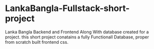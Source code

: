 # LankaBangla-Fullstack-short-project
Lanka Bangla Backend and Frontend Along With database created for a project. this short project conatains a fully Functionall Database, proper from scratch built frontend css. 
